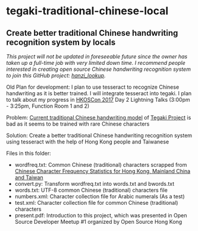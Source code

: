 # tegaki-traditional-chinese-local
## Create better traditional Chinese handwriting recognition system by locals

*This project will not be updated in foreseeable future since the owner has taken up a full-time job with very limited down time. I recommend people interested in creating open source Chinese handwriting recognition system to join this GitHub project: [hanzi_lookup](https://github.com/gugray/hanzi_lookup).*

Old Plan for development:
I plan to use tesseract to recognize Chinese handwriting as it is better trained. I will integrate tesseract into tegaki. I plan to talk about my progress in [HKOSCon 2017](https://hkoscon.org/2017/) Day 2 Lightning Talks (3:00pm - 3:25pm, Function Room 1 and 2)

Problem:
[Current traditional Chinese handwriting model](https://github.com/tegaki/tegaki/releases/download/v0.3/tegaki-zinnia-traditional-chinese-0.3.zip) of [Tegaki Project](https://tegaki.github.io/) is bad as it seems to be trained with rare Chinese characters

Solution:
Create a better traditional Chinese handwriting recognition system using tesseract with the help of Hong Kong people and Taiwanese

Files in this folder:
* wordfreq.txt: Common Chinese (traditional) characters scrapped from [Chinese Character Frequency Statistics for Hong Kong, Mainland China and Taiwan](http://humanum.arts.cuhk.edu.hk/Lexis/chifreq/)
* convert.py: Transform wordfreq.txt into words.txt and bwords.txt
* words.txt: UTF-8 common Chinese (traditional) characters file
* numbers.xml: Character collection file for Arabic numerals (As a test)
* test.xml: Character collection file for common Chinese (traditional) characters
* present.pdf: Introduction to this project, which was presented in Open Source Developer Meetup #1 organized by Open Source Hong Kong
